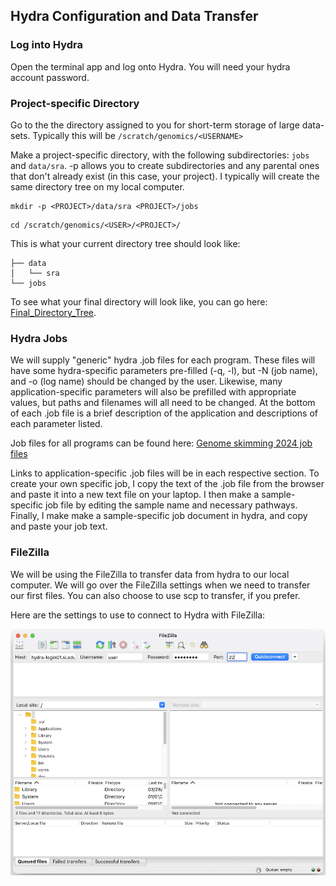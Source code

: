 ## Hydra Configuration and Data Transfer

### Log into Hydra
Open the terminal app and log onto Hydra. You will need your hydra account password.

### Project-specific Directory 
Go to the the directory assigned to you for short-term storage of large data-sets. Typically this will be `/scratch/genomics/<USERNAME>`

Make a project-specific directory, with the following subdirectories: `jobs` and `data/sra`. -p allows you to create subdirectories and any parental ones that don't already exist (in this case, your project). I typically will create the same directory tree on my local computer.

```
mkdir -p <PROJECT>/data/sra <PROJECT>/jobs
```
```
cd /scratch/genomics/<USER>/<PROJECT>/
```

This is what your current directory tree should look like:

```.
├── data
│   └── sra
└── jobs
```
To see what your final directory will look like, you can go here: [Final_Directory_Tree](https://github.com/SmithsonianWorkshops/Genome_Skimming_Workshop_LAB_2024/blob/main/images/Final_Directory_Tree).

### Hydra Jobs

We will supply "generic" hydra .job files for each program. These files will have some hydra-specific parameters pre-filled (-q, -l), but -N (job name), and -o (log name) should be changed by the user. Likewise, many application-specific parameters will also be prefilled with appropriate values, but paths and filenames will all need to be changed. At the bottom of each .job file is a brief description of the application and descriptions of each parameter listed.

Job files for all programs can be found here: [Genome skimming 2024
 job files](https://github.com/SmithsonianWorkshops/Genome_Skimming_Workshop_LAB_2024/tree/main/job_files) 

Links to application-specific .job files will be in each respective section. To create your own specific job, I copy the text of the .job file from the browser and paste it into a new text file on your laptop. I then make a sample-specific job file by editing the sample name and necessary pathways. Finally, I make make a sample-specific job document in hydra, and copy and paste your job text.



### FileZilla
 We will be using the FileZilla to transfer data from hydra to our local computer. We will go over the FileZilla settings when we need to transfer our first files. You can also choose to use scp to transfer, if you prefer.

Here are the settings to use to connect to Hydra with FileZilla:

<img src="../images/filezilla-login.png" alt="FileZilla settings for Hydra" width=800px>
